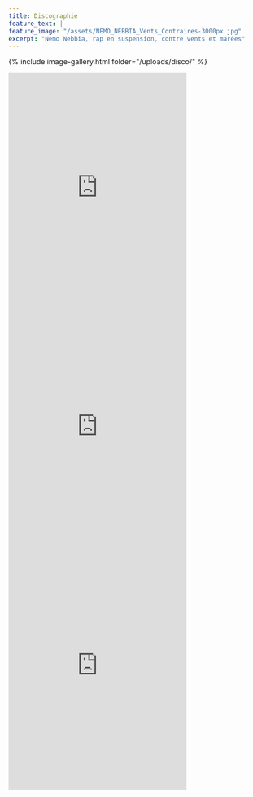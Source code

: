 ```yaml
---
title: Discographie
feature_text: |
feature_image: "/assets/NEMO_NEBBIA_Vents_Contraires-3000px.jpg"
excerpt: "Nemo Nebbia, rap en suspension, contre vents et marées"
---
```


{% include image-gallery.html folder="/uploads/disco/" %}


<iframe style="border: 0; width: 350px; height: 470px;" src="https://bandcamp.com/EmbeddedPlayer/album=2299354902/size=large/bgcol=ffffff/linkcol=0687f5/tracklist=false/transparent=true/" seamless><a href="https://nemonebbia.bandcamp.com/album/vents-contraires">Vents Contraires by Nemo Nebbia</a></iframe>

<iframe style="border: 0; width: 350px; height: 470px;" src="https://bandcamp.com/EmbeddedPlayer/album=4045969348/size=large/bgcol=ffffff/linkcol=0687f5/tracklist=false/transparent=true/" seamless><a href="https://nemonebbia.bandcamp.com/album/en-direct-du-brouillard">En Direct Du Brouillard by Nemo Nebbia</a></iframe>

<iframe style="border: 0; width: 350px; height: 470px;" src="https://bandcamp.com/EmbeddedPlayer/album=1512296029/size=large/bgcol=ffffff/linkcol=0687f5/tracklist=false/transparent=true/" seamless><a href="https://nemonebbia.bandcamp.com/album/mozaistes">Mozaistes by La Moza</a></iframe>
